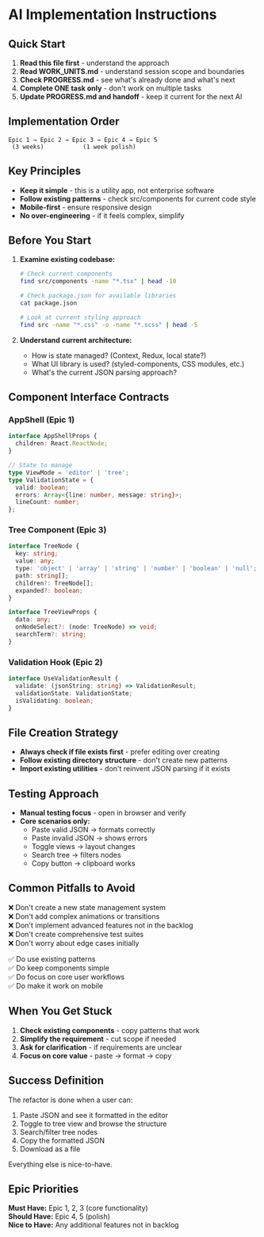 # AI Implementation Instructions

## Quick Start
1. **Read this file first** - understand the approach
2. **Read WORK_UNITS.md** - understand session scope and boundaries
3. **Check PROGRESS.md** - see what's already done and what's next
4. **Complete ONE task only** - don't work on multiple tasks
5. **Update PROGRESS.md and handoff** - keep it current for the next AI

## Implementation Order
```
Epic 1 → Epic 2 → Epic 3 → Epic 4 → Epic 5
 (3 weeks)           (1 week polish)
```

## Key Principles
- **Keep it simple** - this is a utility app, not enterprise software
- **Follow existing patterns** - check src/components for current code style
- **Mobile-first** - ensure responsive design
- **No over-engineering** - if it feels complex, simplify

## Before You Start
1. **Examine existing codebase:**
   ```bash
   # Check current components
   find src/components -name "*.tsx" | head -10
   
   # Check package.json for available libraries
   cat package.json
   
   # Look at current styling approach
   find src -name "*.css" -o -name "*.scss" | head -5
   ```

2. **Understand current architecture:**
   - How is state managed? (Context, Redux, local state?)
   - What UI library is used? (styled-components, CSS modules, etc.)
   - What's the current JSON parsing approach?

## Component Interface Contracts

### AppShell (Epic 1)
```typescript
interface AppShellProps {
  children: React.ReactNode;
}

// State to manage
type ViewMode = 'editor' | 'tree';
type ValidationState = {
  valid: boolean;
  errors: Array<{line: number, message: string}>;
  lineCount: number;
};
```

### Tree Component (Epic 3)
```typescript
interface TreeNode {
  key: string;
  value: any;
  type: 'object' | 'array' | 'string' | 'number' | 'boolean' | 'null';
  path: string[];
  children?: TreeNode[];
  expanded?: boolean;
}

interface TreeViewProps {
  data: any;
  onNodeSelect?: (node: TreeNode) => void;
  searchTerm?: string;
}
```

### Validation Hook (Epic 2)
```typescript
interface UseValidationResult {
  validate: (jsonString: string) => ValidationResult;
  validationState: ValidationState;
  isValidating: boolean;
}
```

## File Creation Strategy
- **Always check if file exists first** - prefer editing over creating
- **Follow existing directory structure** - don't create new patterns
- **Import existing utilities** - don't reinvent JSON parsing if it exists

## Testing Approach
- **Manual testing focus** - open in browser and verify
- **Core scenarios only:**
  - Paste valid JSON → formats correctly
  - Paste invalid JSON → shows errors
  - Toggle views → layout changes
  - Search tree → filters nodes
  - Copy button → clipboard works

## Common Pitfalls to Avoid
❌ Don't create a new state management system  
❌ Don't add complex animations or transitions  
❌ Don't implement advanced features not in the backlog  
❌ Don't create comprehensive test suites  
❌ Don't worry about edge cases initially  

✅ Do use existing patterns  
✅ Do keep components simple  
✅ Do focus on core user workflows  
✅ Do make it work on mobile  

## When You Get Stuck
1. **Check existing components** - copy patterns that work
2. **Simplify the requirement** - cut scope if needed
3. **Ask for clarification** - if requirements are unclear
4. **Focus on core value** - paste → format → copy

## Success Definition
The refactor is done when a user can:
1. Paste JSON and see it formatted in the editor
2. Toggle to tree view and browse the structure  
3. Search/filter tree nodes
4. Copy the formatted JSON
5. Download as a file

Everything else is nice-to-have.

## Epic Priorities
**Must Have:** Epic 1, 2, 3 (core functionality)  
**Should Have:** Epic 4, 5 (polish)  
**Nice to Have:** Any additional features not in backlog